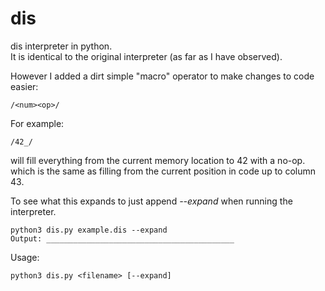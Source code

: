# dis
dis interpreter in python.  
It is identical to the original interpreter (as far as I have observed).  

However I added a dirt simple "macro" operator to make changes to code easier:
```
/<num><op>/
```
For example:
```
/42_/
```

will fill everything from the current memory location to 42 with a no-op.
which is the same as filling from the current position in code up to column 43.  

To see what this expands to just append *--expand* when running the interpreter.
```
python3 dis.py example.dis --expand
Output: __________________________________________
```

Usage:
```
python3 dis.py <filename> [--expand]
```

